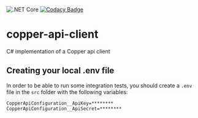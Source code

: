 ![.NET Core](https://github.com/trakx/copper-api-client/workflows/.NET%20Core/badge.svg)
[![Codacy Badge](https://app.codacy.com/project/badge/Grade/85c163c1a0fe472199f2e9f8c26eb535)](https://www.codacy.com/gh/trakx/copper-api-client/dashboard?utm_source=github.com&amp;utm_medium=referral&amp;utm_content=trakx/copper-api-client&amp;utm_campaign=Badge_Grade)

# copper-api-client
C# implementation of a Copper api client

## Creating your local .env file

In order to be able to run some integration tests, you should create a `.env` file in the `src` folder with the following variables:

```secretsEnvVariables
CopperApiConfiguration__ApiKey=********
CopperApiConfiguration__ApiSecret=********
```
